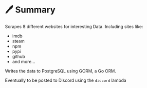 # 🖊️ Summary
Scrapes 8 different websites for interesting Data. Including sites like:

- imdb
- steam
- npm
- pypi
- github
- and more...

Writes the data to PostgreSQL using GORM, a Go ORM. 

Eventually to be posted to Discord using the `discord` lambda
